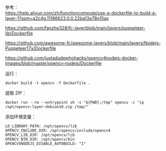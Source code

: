 参考：  
https://help.aliyun.com/zh/functioncompute/use-a-dockerfile-to-build-a-layer-1?spm=a2c4g.11186623.0.0.22ba13a7Bn15as

https://github.com/fanzhe328/fc-layer/blob/main/layers/puppeteer-lib/Dockerfile

https://github.com/awesome-fc/awesome-layers/blob/main/layers/Nodejs-Puppeteer17x/Dockerfile

https://github.com/justadudewhohacks/opencv4nodejs-docker-images/blob/master/opencv-nodejs/Dockerfile

运行：

```
docker build -t opencv -f Dockerfile .
```

提取 ZIP：

```
docker run --rm --entrypoint sh -v "${PWD}:/tmp" opencv -c "cp /opt/opencv-layer-debian10.zip /tmp/"
```

添加环境变量：

```
LD_LIBRARY_PATH: /opt/opencv/lib
OPENCV_INCLUDE_DIR: /opt/opencv/include/opencv4
OPENCV_LIB_DIR: /opt/opencv/lib
OPENCV_BIN_DIR: /opt/opencv/bin
OPENCV4NODEJS_DISABLE_AUTOBUILD: "1"
```

